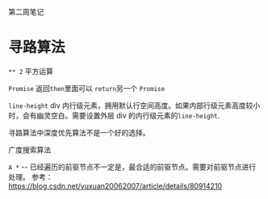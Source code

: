 第二周笔记

# 寻路算法

`** 2` 平方运算

`Promise` 返回`then`里面可以 `return`另一个 `Promise`

`line-height` div 内行级元素，拥用默认行空间高度。如果内部行级元素高度较小时，会有幽灵空白。需要设置外层 div 的内行级元素的`line-height`.

寻路算法中深度优先算法不是一个好的选择。

广度搜索算法

`A *`
-- 已经遍历的前驱节点不一定是，最合适的前驱节点。需要对前驱节点进行处理。
参考：https://blog.csdn.net/yuxuan20062007/article/details/80914210
